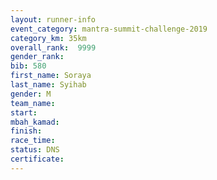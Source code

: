 ```yaml
---
layout: runner-info 
event_category: mantra-summit-challenge-2019 
category_km: 35km 
overall_rank:  9999
gender_rank: 
bib: 580
first_name: Soraya
last_name: Syihab
gender: M
team_name: 
start: 
mbah_kamad: 
finish: 
race_time: 
status: DNS
certificate: 
---
```

